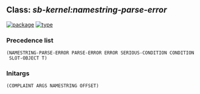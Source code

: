 ## Class: ***sb-kernel:namestring-parse-error***
[![package](https://img.shields.io/badge/Package-SB--KERNEL-5f9ea0.svg?style=social&colorA=999999)](../) [![type](https://img.shields.io/badge/Type-Class-5f9ea0.svg?style=social&colorA=999999)](../#class) 
### Precedence list
```
(NAMESTRING-PARSE-ERROR PARSE-ERROR ERROR SERIOUS-CONDITION CONDITION
 SLOT-OBJECT T)
```
### Initargs
```
(COMPLAINT ARGS NAMESTRING OFFSET)
```
